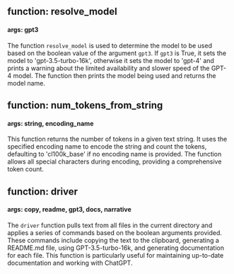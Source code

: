 ## function: resolve_model
#### args: gpt3
The function `resolve_model` is used to determine the model to be used based on the boolean value of the argument `gpt3`. If `gpt3` is True, it sets the model to 'gpt-3.5-turbo-16k', otherwise it sets the model to 'gpt-4' and prints a warning about the limited availability and slower speed of the GPT-4 model. The function then prints the model being used and returns the model name.

## function: num_tokens_from_string
#### args: string, encoding_name
This function returns the number of tokens in a given text string. It uses the specified encoding name to encode the string and count the tokens, defaulting to 'cl100k_base' if no encoding name is provided. The function allows all special characters during encoding, providing a comprehensive token count.

## function: driver
#### args: copy, readme, gpt3, docs, narrative
The `driver` function pulls text from all files in the current directory and applies a series of commands based on the boolean arguments provided. These commands include copying the text to the clipboard, generating a README.md file, using GPT-3.5-turbo-16k, and generating documentation for each file. This function is particularly useful for maintaining up-to-date documentation and working with ChatGPT.

